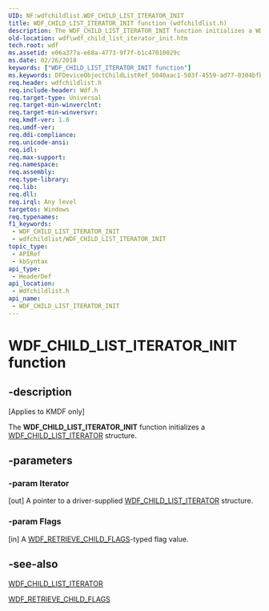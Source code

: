```yaml
---
UID: NF:wdfchildlist.WDF_CHILD_LIST_ITERATOR_INIT
title: WDF_CHILD_LIST_ITERATOR_INIT function (wdfchildlist.h)
description: The WDF_CHILD_LIST_ITERATOR_INIT function initializes a WDF_CHILD_LIST_ITERATOR structure.
old-location: wdf\wdf_child_list_iterator_init.htm
tech.root: wdf
ms.assetid: e06a377a-e68a-4773-9f7f-b1c47010029c
ms.date: 02/26/2018
keywords: ["WDF_CHILD_LIST_ITERATOR_INIT function"]
ms.keywords: DFDeviceObjectChildListRef_5040aac1-503f-4559-ad77-0304bfb67e3d.xml, WDF_CHILD_LIST_ITERATOR_INIT, WDF_CHILD_LIST_ITERATOR_INIT function, kmdf.wdf_child_list_iterator_init, wdf.wdf_child_list_iterator_init, wdfchildlist/WDF_CHILD_LIST_ITERATOR_INIT
req.header: wdfchildlist.h
req.include-header: Wdf.h
req.target-type: Universal
req.target-min-winverclnt: 
req.target-min-winversvr: 
req.kmdf-ver: 1.0
req.umdf-ver: 
req.ddi-compliance: 
req.unicode-ansi: 
req.idl: 
req.max-support: 
req.namespace: 
req.assembly: 
req.type-library: 
req.lib: 
req.dll: 
req.irql: Any level
targetos: Windows
req.typenames: 
f1_keywords:
 - WDF_CHILD_LIST_ITERATOR_INIT
 - wdfchildlist/WDF_CHILD_LIST_ITERATOR_INIT
topic_type:
 - APIRef
 - kbSyntax
api_type:
 - HeaderDef
api_location:
 - Wdfchildlist.h
api_name:
 - WDF_CHILD_LIST_ITERATOR_INIT
---
```


# WDF_CHILD_LIST_ITERATOR_INIT function


## -description

<p class="CCE_Message">[Applies to KMDF only]</p>

The <b>WDF_CHILD_LIST_ITERATOR_INIT</b> function initializes a <a href="/windows-hardware/drivers/ddi/wdfchildlist/ns-wdfchildlist-_wdf_child_list_iterator">WDF_CHILD_LIST_ITERATOR</a> structure.

## -parameters

### -param Iterator 

[out]
A pointer to a driver-supplied <a href="/windows-hardware/drivers/ddi/wdfchildlist/ns-wdfchildlist-_wdf_child_list_iterator">WDF_CHILD_LIST_ITERATOR</a> structure.

### -param Flags 

[in]
A <a href="/windows-hardware/drivers/ddi/wdfchildlist/ne-wdfchildlist-_wdf_retrieve_child_flags">WDF_RETRIEVE_CHILD_FLAGS</a>-typed flag value.

## -see-also

<a href="/windows-hardware/drivers/ddi/wdfchildlist/ns-wdfchildlist-_wdf_child_list_iterator">WDF_CHILD_LIST_ITERATOR</a>



<a href="/windows-hardware/drivers/ddi/wdfchildlist/ne-wdfchildlist-_wdf_retrieve_child_flags">WDF_RETRIEVE_CHILD_FLAGS</a>